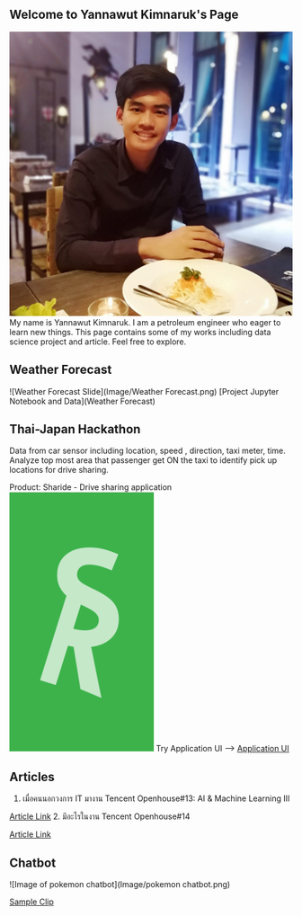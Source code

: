 ## Welcome to Yannawut Kimnaruk's Page
![Image of YannawutKimnaruk](Image/Graphic.jpg)
My name is Yannawut Kimnaruk. I am a petroleum engineer who eager to learn new things.
This page contains some of my works including data science project and article. Feel free to explore.

## Weather Forecast
![Weather Forecast Slide](Image/Weather Forecast.png)
[Project Jupyter Notebook and Data](Weather Forecast)

## Thai-Japan Hackathon 
Data from car sensor including location, speed , direction, taxi meter, time.
Analyze top most area that passenger get ON the taxi to identify pick up locations for drive sharing.

Product: Sharide - Drive sharing application
![Sharide Image](Image/Sharide.png)
Try Application UI --> [Application UI](https://xd.adobe.com/view/dabcc3e6-1faf-459d-7e9c-5b41379190fd-ac8d/)

## Articles
1. เมื่อคนนอกวงการ IT มางาน Tencent Openhouse#13: AI & Machine Learning III

[Article Link](https://medium.com/@yannawut/%E0%B9%80%E0%B8%A1%E0%B8%B7%E0%B9%88%E0%B8%AD%E0%B8%84%E0%B8%99%E0%B8%99%E0%B8%AD%E0%B8%81%E0%B8%A7%E0%B8%87%E0%B8%81%E0%B8%B2%E0%B8%A3-it-%E0%B8%A1%E0%B8%B2%E0%B8%87%E0%B8%B2%E0%B8%99-tencent-openhouse-13-ai-machine-learning-iii-fd165bf20589?fbclid=IwAR3NEE8sO33AFm2QgqbsGeOcnbxdyVwdWUROjCexERfhfH-szYALDdYwZgs)
2. มีอะไรในงาน Tencent Openhouse#14

[Article Link](https://medium.com/@yannawut/%E0%B8%A1%E0%B8%B5%E0%B8%AD%E0%B8%B0%E0%B9%84%E0%B8%A3%E0%B9%83%E0%B8%99%E0%B8%87%E0%B8%B2%E0%B8%99-tencent-openhouse-14-97fefc754431)

## Chatbot
![Image of pokemon chatbot](Image/pokemon chatbot.png)

[Sample Clip](https://www.youtube.com/watch?v=0_xFSLVKsmY)
